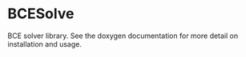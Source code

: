 # BCESolve
BCE solver library. See the doxygen documentation for more detail on installation and usage.
